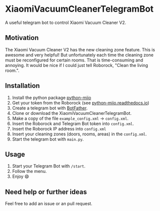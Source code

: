 # XiaomiVacuumCleanerTelegramBot
A useful telegram bot to control Xiaomi Vacuum Cleaner V2.

## Motivation
The Xiaomi Vacuum Cleaner V2 has the new cleaning zone feature. This is awesome and very helpful!
But unfortunately each time the cleaning zone must be reconfigured for certain rooms.
That is time-consuming and annoying.
It would be nice if I could just tell Roborock, "Clean the living room.".

## Installation
1. Install the python package [python-miio](https://github.com/rytilahti/python-miio)
2. Get your token from the Roborock (see [python-miio.readthedocs.io](https://python-miio.readthedocs.io/en/latest/discovery.html))
3. Create a telegram bot with [BotFather](https://telegram.me/botfather).
4. Clone or download the XiaomiVacuumCleanerTelegramBot.
5. Make a copy of the file `example_config.xml` -> `config.xml`.
6. Insert the Roborock and Telegram Bot token into `config.xml`.
7. Insert the Roborock IP address into `config.xml`
8. Insert your cleaning zones (doors, rooms, areas) in the `config.xml`.
9. Start the telegram bot with `main.py`.

## Usage
1. Start your Telegram Bot with `/start`.
2. Follow the menu.
3. Enjoy :smile:

## Need help or further ideas
Feel free to add an issue or an pull request.
